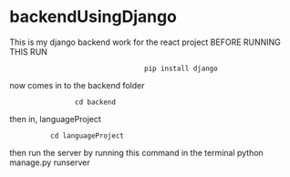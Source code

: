 # backendUsingDjango
This is my django backend work for the react project 
 BEFORE RUNNING THIS RUN 
                                     
                                     
                                     pip install django 
                                     
       

now comes in to the backend folder 


                    cd backend
then in, languageProject 
   
              cd languageProject
then run the server by running this command in the terminal 
    python manage.py runserver

    

        
                                     
